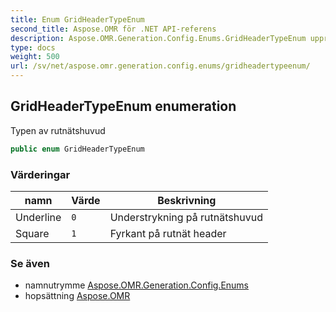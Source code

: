 ```yaml
---
title: Enum GridHeaderTypeEnum
second_title: Aspose.OMR för .NET API-referens
description: Aspose.OMR.Generation.Config.Enums.GridHeaderTypeEnum uppräkning. Typen av rutnätshuvud
type: docs
weight: 500
url: /sv/net/aspose.omr.generation.config.enums/gridheadertypeenum/
---
```

## GridHeaderTypeEnum enumeration

Typen av rutnätshuvud

```csharp
public enum GridHeaderTypeEnum
```

### Värderingar

| namn | Värde | Beskrivning |
| --- | --- | --- |
| Underline | `0` | Understrykning på rutnätshuvud |
| Square | `1` | Fyrkant på rutnät header |

### Se även

* namnutrymme [Aspose.OMR.Generation.Config.Enums](../../aspose.omr.generation.config.enums/)
* hopsättning [Aspose.OMR](../../)


